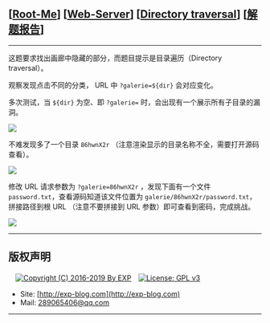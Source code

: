 ## [[Root-Me](https://www.root-me.org/)] [[Web-Server](https://www.root-me.org/en/Challenges/Web-Server/)] [[Directory traversal](https://www.root-me.org/en/Challenges/Web-Server/Directory-traversal)] [[解题报告](http://exp-blog.com/2019/01/14/pid-2993/)]

------

这题要求找出画廊中隐藏的部分，而题目提示是目录遍历（Directory traversal）。

观察发现点击不同的分类， URL 中 `?galerie=${dir}` 会对应变化。

多次测试，当 `${dir}` 为空、即 `?galerie=` 时，会出现有一个展示所有子目录的漏洞。

![](https://github.com/lyy289065406/CTF-Solving-Reports/blob/master/rootme/Web-Server/%5B17%5D%20%5B25P%5D%20Directory%20traversal/imgs/01.png)

不难发现多了一个目录 `86hwnX2r` （注意渲染显示的目录名称不全，需要打开源码查看）。

![](https://github.com/lyy289065406/CTF-Solving-Reports/blob/master/rootme/Web-Server/%5B17%5D%20%5B25P%5D%20Directory%20traversal/imgs/02.png)

修改 URL 请求参数为 `?galerie=86hwnX2r` ，发现下面有一个文件 `password.txt`，查看源码知道该文件位置为 `galerie/86hwnX2r/password.txt`，拼接路径到根 URL （注意不要拼接到 URL 参数）即可查看到密码，完成挑战。

![](https://github.com/lyy289065406/CTF-Solving-Reports/blob/master/rootme/Web-Server/%5B17%5D%20%5B25P%5D%20Directory%20traversal/imgs/03.png)

------

## 版权声明

　[![Copyright (C) 2016-2019 By EXP](https://img.shields.io/badge/Copyright%20(C)-2016~2019%20By%20EXP-blue.svg)](http://exp-blog.com)　[![License: GPL v3](https://img.shields.io/badge/License-GPL%20v3-blue.svg)](https://www.gnu.org/licenses/gpl-3.0)
  

- Site: [http://exp-blog.com](http://exp-blog.com) 
- Mail: <a href="mailto:289065406@qq.com?subject=[EXP's Github]%20Your%20Question%20（请写下您的疑问）&amp;body=What%20can%20I%20help%20you?%20（需要我提供什么帮助吗？）">289065406@qq.com</a>


------
